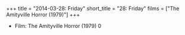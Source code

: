 +++
title = "2014-03-28: Friday"
short_title = "28: Friday"
films = ["The Amityville Horror (1979)"]
+++


* Film: The Amityville Horror (1979) 0
